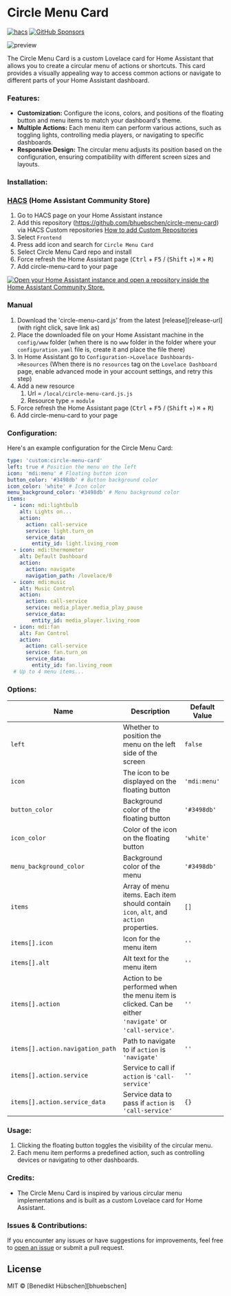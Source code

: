 # Circle Menu Card

[![hacs][hacs-image]][hacs-url]
[![GitHub Sponsors][gh-sponsors-image]][gh-sponsors-url]

![preview]

The Circle Menu Card is a custom Lovelace card for Home Assistant that allows you to create a circular menu of actions or shortcuts. This card provides a visually appealing way to access common actions or navigate to different parts of your Home Assistant dashboard.

### Features:
- **Customization:** Configure the icons, colors, and positions of the floating button and menu items to match your dashboard's theme.
- **Multiple Actions:** Each menu item can perform various actions, such as toggling lights, controlling media players, or navigating to specific dashboards.
- **Responsive Design:** The circular menu adjusts its position based on the configuration, ensuring compatibility with different screen sizes and layouts.

### Installation:

### [HACS](hacs) (Home Assistant Community Store)

1. Go to HACS page on your Home Assistant instance
1. Add this repository (https://github.com/bhuebschen/circle-menu-card) via HACS Custom repositories [How to add Custom Repositories](https://hacs.xyz/docs/faq/custom_repositories/)
1. Select `Frontend`
1. Press add icon and search for `Circle Menu Card`
1. Select Circle Menu Card repo and install
1. Force refresh the Home Assistant page (<kbd>Ctrl</kbd> + <kbd>F5</kbd> / (<kbd>Shift</kbd> +) <kbd>⌘</kbd> + <kbd>R</kbd>)
1. Add circle-menu-card to your page

[![Open your Home Assistant instance and open a repository inside the Home Assistant Community Store.](https://my.home-assistant.io/badges/hacs_repository.svg)](https://my.home-assistant.io/redirect/hacs_repository/?owner=bhuebschen&repository=circle-menu-card&category=plugin)

### Manual

1. Download the 'circle-menu-card.js' from the latest [release][release-url] (with right click, save link as)
1. Place the downloaded file on your Home Assistant machine in the `config/www` folder (when there is no `www` folder in the folder where your `configuration.yaml` file is, create it and place the file there)
1. In Home Assistant go to `Configuration->Lovelace Dashboards->Resources` (When there is no `resources` tag on the `Lovelace Dashboard` page, enable advanced mode in your account settings, and retry this step)
1. Add a new resource
   1. Url = `/local/circle-menu-card.js.js`
   1. Resource type = `module`
1. Force refresh the Home Assistant page (<kbd>Ctrl</kbd> + <kbd>F5</kbd> / (<kbd>Shift</kbd> +) <kbd>⌘</kbd> + <kbd>R</kbd>)
1. Add circle-menu-card to your page

### Configuration:
Here's an example configuration for the Circle Menu Card:

```yaml
type: 'custom:circle-menu-card'
left: true # Position the menu on the left
icon: 'mdi:menu' # Floating button icon
button_color: '#3498db' # Button background color
icon_color: 'white' # Icon color
menu_background_color: '#3498db' # Menu background color
items:
  - icon: mdi:lightbulb
    alt: Lights on...
    action:
      action: call-service
      service: light.turn_on
      service_data:
        entity_id: light.living_room
  - icon: mdi:thermometer
    alt: Default Dashboard
    action:
      action: navigate
      navigation_path: /lovelace/0
  - icon: mdi:music
    alt: Music Control
    action:
      action: call-service
      service: media_player.media_play_pause
      service_data:
        entity_id: media_player.living_room
  - icon: mdi:fan
    alt: Fan Control
    action:
      action: call-service
      service: fan.turn_on
      service_data:
        entity_id: fan.living_room
  # Up to 4 menu items...
```
### Options:

| Name                   | Description                                                                                           | Default Value                |
|------------------------|-------------------------------------------------------------------------------------------------------|------------------------------|
| `left`                 | Whether to position the menu on the left side of the screen                                           | `false`                      |
| `icon`                 | The icon to be displayed on the floating button                                                       | `'mdi:menu'`                 |
| `button_color`         | Background color of the floating button                                                               | `'#3498db'`                  |
| `icon_color`           | Color of the icon on the floating button                                                              | `'white'`                    |
| `menu_background_color`| Background color of the menu                                                                    | `'#3498db'`                     |
| `items`                | Array of menu items. Each item should contain `icon`, `alt`, and `action` properties.                  | `[]`                         |
| `items[].icon`         | Icon for the menu item                                                                                | `''`                         |
| `items[].alt`          | Alt text for the menu item                                                                            | `''`                         |
| `items[].action`       | Action to be performed when the menu item is clicked. Can be either `'navigate'` or `'call-service'`.  | `''`                         |
| `items[].action.navigation_path` | Path to navigate to if `action` is `'navigate'`                                                  | `''`                         |
| `items[].action.service`         | Service to call if `action` is `'call-service'`                                                   | `''`                         |
| `items[].action.service_data`    | Service data to pass if `action` is `'call-service'`                                              | `{}`                         |

### Usage:
1. Clicking the floating button toggles the visibility of the circular menu.
2. Each menu item performs a predefined action, such as controlling devices or navigating to other dashboards.

### Credits:
- The Circle Menu Card is inspired by various circular menu implementations and is built as a custom Lovelace card for Home Assistant.

### Issues & Contributions:
If you encounter any issues or have suggestions for improvements, feel free to [open an issue](https://github.com/bhuebschen/circle-menu-card/issues) or submit a pull request.

## License

MIT © [Benedikt Hübschen][bhuebschen]

<!-- Badges -->

[hacs-url]: https://github.com/hacs/integration
[hacs-image]: https://img.shields.io/badge/hacs-custom-orange.svg?style=flat-square
[gh-sponsors-url]: https://github.com/sponsors/bhuebschen
[gh-sponsors-image]: https://img.shields.io/github/sponsors/bhuebschen?style=flat-square

<!-- References -->

[preview]: https://github.com/bhuebschen/circle-menu-card/assets/1864448/c1652338-c48a-4df4-8396-1dcda323d032
[home-assistant]: https://www.home-assistant.io/
[hacs]: https://hacs.xyz
[latest-release]: https://github.com/bhuebschen/circle-menu-card/releases/latest
[ha-scripts]: https://www.home-assistant.io/docs/scripts/
[edit-readme]: https://github.com/bhuebschen/circle-menu-card/edit/master/README.md
